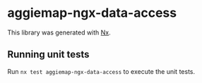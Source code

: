 # aggiemap-ngx-data-access

This library was generated with [Nx](https://nx.dev).

## Running unit tests

Run `nx test aggiemap-ngx-data-access` to execute the unit tests.
